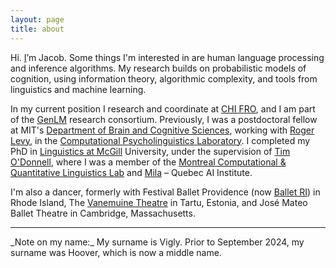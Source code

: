 ```yaml
---
layout: page
title: about
---
```


Hi. [I](/assets/j2024.jpeg)’m Jacob. Some things I'm interested in are human language processing and inference algorithms. My research builds on probabilistic models of cognition, using information theory, algorithmic complexity, and tools from linguistics and machine learning. 

In my current position I research and coordinate at [CHI FRO](https://chi-fro.org/), and I am part of the [GenLM](https://genlm.org/) research consortium. Previously, I was a postdoctoral fellow at MIT's [Department of Brain and Cognitive Sciences](https://bcs.mit.edu), working with [Roger Levy](https://www.mit.edu/~rplevy/), in the [Computational Psycholinguistics Laboratory](http://cpl.mit.edu/). I completed my PhD in [Linguistics at McGill](https://mcgill.ca/linguistics/) University, under the supervision of [Tim O'Donnell](https://todonnell.github.io/), where I was a member of the [Montreal Computational & Quantitative Linguistics Lab](https://mcqll.org/) and [Mila](https://mila.quebec/) – Quebec AI Institute.

I'm also a dancer, formerly with Festival Ballet Providence (now [Ballet RI](https://balletri.org/)) in Rhode Island, The [Vanemuine Theatre](https://www.vanemuine.ee) in Tartu, Estonia, and José Mateo Ballet Theatre in Cambridge, Massachusetts.

<!-- CV moved to navbar. See _includes/header.html -->

----
<span class="post-meta">
_Note on my name:_  
My surname is Vigly. Prior to September 2024, my surname was Hoover, which is now a middle name.
</span>